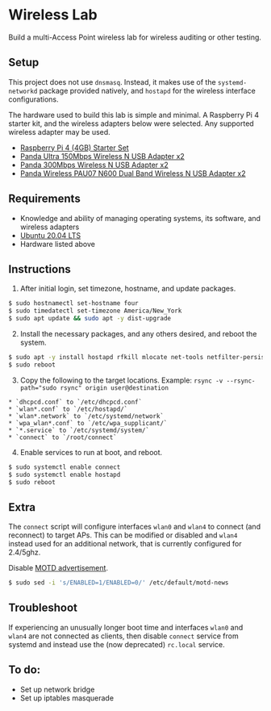 # Wireless Lab
Build a multi-Access Point wireless lab for wireless auditing or other testing.

## Setup
This project does not use `dnsmasq`. Instead, it makes use of the `systemd-networkd` package provided natively, and `hostapd` for the wireless interface configurations.

The hardware used to build this lab is simple and minimal. A Raspberry Pi 4 starter kit, and the wireless adapters below were selected. Any supported wireless adapter may be used.

  * [Raspberry Pi 4 (4GB) Starter Set](https://smile.amazon.com/gp/product/B0854QL9L2)
  * [Panda Ultra 150Mbps Wireless N USB Adapter x2](https://smile.amazon.com/gp/product/B00762YNMG)
  * [Panda 300Mbps Wireless N USB Adapter x2](https://smile.amazon.com/gp/product/B00EQT0YK2)
  * [Panda Wireless PAU07 N600 Dual Band Wireless N USB Adapter x2](https://smile.amazon.com/gp/product/B00U2SIS0O)

## Requirements

  * Knowledge and ability of managing operating systems, its software, and wireless adapters
  * [Ubuntu 20.04 LTS](https://ubuntu.com/download/raspberry-pi)
  * Hardware listed above

## Instructions
  1. After initial login, set timezone, hostname, and update packages.
  ```bash
  $ sudo hostnamectl set-hostname four
  $ sudo timedatectl set-timezone America/New_York
  $ sudo apt update && sudo apt -y dist-upgrade
  ```

  2. Install the necessary packages, and any others desired, and reboot the system.
  ```bash
  $ sudo apt -y install hostapd rfkill mlocate net-tools netfilter-persistent iptables-persistent
  $ sudo reboot
  ```

  3. Copy the following to the target locations. Example: `rsync -v --rsync-path="sudo rsync" origin user@destination`

    * `dhcpcd.conf` to `/etc/dhcpcd.conf`
    * `wlan*.conf` to `/etc/hostapd/`
    * `wlan*.network` to `/etc/systemd/network`
    * `wpa_wlan*.conf` to `/etc/wpa_supplicant/`
    * `*.service` to `/etc/systemd/system/`
    * `connect` to `/root/connect`


  4. Enable services to run at boot, and reboot.
  ```bash
  $ sudo systemctl enable connect
  $ sudo systemctl enable hostapd
  $ sudo reboot
  ```

## Extra
The `connect` script will configure interfaces `wlan0` and `wlan4` to connect (and reconnect) to target APs. This can be modified or disabled and `wlan4` instead used for an additional network, that is currently configured for 2.4/5ghz.

Disable [MOTD advertisement](https://bugs.launchpad.net/ubuntu/+source/base-files/+bug/1701068).
```bash
$ sudo sed -i 's/ENABLED=1/ENABLED=0/' /etc/default/motd-news
```

## Troubleshoot

If experiencing an unusually longer boot time and interfaces `wlan0` and `wlan4` are not connected as clients, then disable `connect` service from systemd and instead use the (now deprecated) `rc.local` service.

## To do:
  * Set up network bridge
  * Set up iptables masquerade
